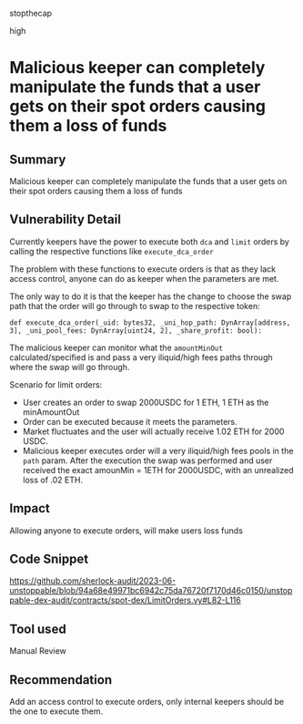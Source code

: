 stopthecap

high

# Malicious keeper can completely manipulate the funds that a user gets on their spot orders causing them a loss of funds

## Summary
Malicious keeper can completely manipulate the funds that a user gets on their spot orders causing them a loss of funds

## Vulnerability Detail
Currently keepers have the power to execute both `dca` and `limit` orders by calling the respective functions like `execute_dca_order`

The problem with these functions to execute orders is that as they lack access control, anyone can do as keeper when the parameters are met. 

The only way to do it is that the keeper has the change to choose the swap path that the order will go through to swap to the respective token:

`def execute_dca_order(_uid: bytes32, _uni_hop_path: DynArray[address, 3], _uni_pool_fees: DynArray[uint24, 2], _share_profit: bool):`

The malicious keeper can monitor what the `amountMinOut` calculated/specified is and pass a very iliquid/high fees paths through where the swap will go through.

Scenario for limit orders:

- User creates an order to swap 2000USDC for 1 ETH, 1 ETH as the minAmountOut
- Order can be executed because it meets  the parameters.
- Market fluctuates and the user will actually receive 1.02 ETH for 2000 USDC.
- Malicious keeper executes order will a very iliquid/high fees pools in the `path` param. After the execution the swap was performed and user received the exact amounMin = 1ETH for 2000USDC, with an unrealized loss of .02 ETH.


## Impact
Allowing anyone to execute orders, will make users loss funds 

## Code Snippet
https://github.com/sherlock-audit/2023-06-unstoppable/blob/94a68e49971bc6942c75da76720f7170d46c0150/unstoppable-dex-audit/contracts/spot-dex/LimitOrders.vy#L82-L116
## Tool used

Manual Review

## Recommendation
Add an access control to execute orders, only internal keepers should be the one to execute them.